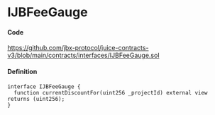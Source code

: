 # IJBFeeGauge

#### Code

https://github.com/jbx-protocol/juice-contracts-v3/blob/main/contracts/interfaces/IJBFeeGauge.sol

#### Definition

```
interface IJBFeeGauge {
  function currentDiscountFor(uint256 _projectId) external view returns (uint256);
}
```
